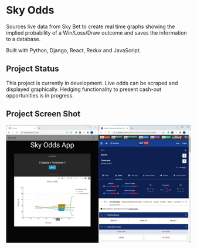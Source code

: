 # Sky Odds

Sources live data from Sky Bet to create real time graphs showing the implied probability of a Win/Loss/Draw outcome and saves the information to a database.

Built with Python, Django, React, Redux and JavaScript.

## Project Status

This project is currently in development. Live odds can be scraped and displayed graphically. Hedging functionality to present cash-out opportunities is in progress.

## Project Screen Shot

<img src="https://github.com/smithlionel1121/sky-odds/blob/master/LiveShot.png" alt="" style="float: left; margin-right: 10px;" />
